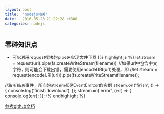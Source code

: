 ```yaml
---
layout: post
title:  "nodejs相关"
date:   2016-05-23 21:22:28 +0800
categories: nodejs
---
```


## 零碎知识点
* 可以利用request模块的pipe来实现文件下载
{% highlight js %}
let stream = request(url).pipe(fs.createWriteStream(filename));
//如果url中包含中文字符，则可能会下载出错，需要使用encodeURI(url)处理，即
//let stream = request(encodeURI(url)).pipe(fs.createWriteStream(filename));

//监听结束事件，所有的stream都是EventEmitter的实例
stream.on('finish', () => {
  console.log('finish download');
});
stream.on('error', (err) => {
  console.log(err);
});
{% endhighlight %}

[参考github文档](https://github.com/request/request)
